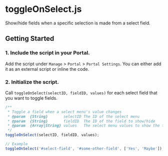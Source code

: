 # toggleOnSelect.js

Show/hide fields when a specific selection is made from a select field.

## Getting Started

### 1. Include the script in your Portal.

Add the script under `Manage` > `Portal` > `Portal Settings`. You can either add it as an external script or inline the code.

### 2. Initialize the script.

Call `toggleOnSelect(selectID, fieldID, values)` for each select field that you want to toggle fields.

```js
/**
 * Toggle a field when a select menu's value changes
 * @param  {String}       selectID The ID of the select menu
 * @param  {String}       fieldID  The ID of the field to show/hide
 * @param  {Array|String} values   The select menu values to show the target field for
 */
toggleOnSelect(selectID, fieldID, values);

// Example
toggleOnSelect('#select-field', '#some-other-field', ['Yes', 'Maybe']);
```